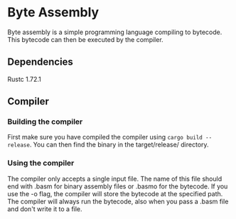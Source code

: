 # Byte Assembly
Byte assembly is a simple programming language compiling to bytecode. This bytecode can then be executed by the compiler.

## Dependencies
Rustc 1.72.1

## Compiler
### Building the compiler
First make sure you have compiled the compiler using `cargo build --release`. You can then find the binary in the target/release/ directory.

### Using the compiler
The compiler only accepts a single input file. The name of this file should end with .basm for binary assembly files or .basmo for the bytecode. If you use the -o flag, the compiler will store the bytecode at the specified path. The compiler will always run the bytecode, also when you pass a .basm file and don't write it to a file.
